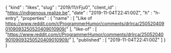 {
  "kind" : "likes",
  "slug" : "2019/11/rFju0",
  "client_id" : "https://indigenous.realize.be",
  "date" : "2019-11-04T22:41:00Z",
  "h" : "h-entry",
  "properties" : {
    "name" : [ "Like of https://www.reddit.com/r/ProgrammerHumor/comments/drlrca/2505204090109093250520409010909/" ],
    "like-of" : [ "https://www.reddit.com/r/ProgrammerHumor/comments/drlrca/2505204090109093250520409010909/" ],
    "published" : [ "2019-11-04T22:41:00Z" ]
  }
}
